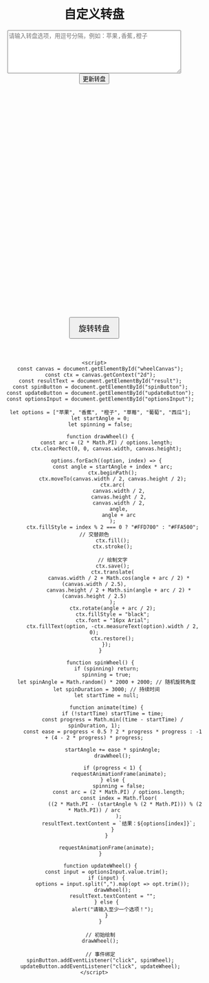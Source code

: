 <!DOCTYPE html>
<html lang="en">
<head>
    <meta charset="UTF-8">
    <meta name="viewport" content="width=device-width, initial-scale=1.0">
    <title>自定义转盘</title>
    <style>
        body {
            font-family: Arial, sans-serif;
            text-align: center;
            padding: 20px;
        }
        #wheelCanvas {
            margin: 0 auto;
            display: block;
        }
        #optionsInput {
            width: 80%;
            height: 100px;
        }
        #spinButton {
            margin: 20px;
            padding: 10px 20px;
            font-size: 18px;
            cursor: pointer;
        }
    </style>
</head>
<body>
    <h1>自定义转盘</h1>
    <textarea id="optionsInput" placeholder="请输入转盘选项，用逗号分隔，例如：苹果,香蕉,橙子"></textarea><br>
    <button id="updateButton">更新转盘</button>
    <canvas id="wheelCanvas" width="500" height="500"></canvas><br>
    <button id="spinButton">旋转转盘</button>
    <h2 id="result"></h2>

    <script>
        const canvas = document.getElementById("wheelCanvas");
        const ctx = canvas.getContext("2d");
        const resultText = document.getElementById("result");
        const spinButton = document.getElementById("spinButton");
        const updateButton = document.getElementById("updateButton");
        const optionsInput = document.getElementById("optionsInput");

        let options = ["苹果", "香蕉", "橙子", "草莓", "葡萄", "西瓜"];
        let startAngle = 0;
        let spinning = false;

        function drawWheel() {
            const arc = (2 * Math.PI) / options.length;
            ctx.clearRect(0, 0, canvas.width, canvas.height);

            options.forEach((option, index) => {
                const angle = startAngle + index * arc;
                ctx.beginPath();
                ctx.moveTo(canvas.width / 2, canvas.height / 2);
                ctx.arc(
                    canvas.width / 2,
                    canvas.height / 2,
                    canvas.width / 2,
                    angle,
                    angle + arc
                );
                ctx.fillStyle = index % 2 === 0 ? "#FFD700" : "#FFA500"; // 交替颜色
                ctx.fill();
                ctx.stroke();

                // 绘制文字
                ctx.save();
                ctx.translate(
                    canvas.width / 2 + Math.cos(angle + arc / 2) * (canvas.width / 2.5),
                    canvas.height / 2 + Math.sin(angle + arc / 2) * (canvas.height / 2.5)
                );
                ctx.rotate(angle + arc / 2);
                ctx.fillStyle = "black";
                ctx.font = "16px Arial";
                ctx.fillText(option, -ctx.measureText(option).width / 2, 0);
                ctx.restore();
            });
        }

        function spinWheel() {
            if (spinning) return;
            spinning = true;
            let spinAngle = Math.random() * 2000 + 2000; // 随机旋转角度
            let spinDuration = 3000; // 持续时间
            let startTime = null;

            function animate(time) {
                if (!startTime) startTime = time;
                const progress = Math.min((time - startTime) / spinDuration, 1);
                const ease = progress < 0.5 ? 2 * progress * progress : -1 + (4 - 2 * progress) * progress;

                startAngle += ease * spinAngle;
                drawWheel();

                if (progress < 1) {
                    requestAnimationFrame(animate);
                } else {
                    spinning = false;
                    const arc = (2 * Math.PI) / options.length;
                    const index = Math.floor(
                        ((2 * Math.PI - (startAngle % (2 * Math.PI))) % (2 * Math.PI)) / arc
                    );
                    resultText.textContent = `结果：${options[index]}`;
                }
            }

            requestAnimationFrame(animate);
        }

        function updateWheel() {
            const input = optionsInput.value.trim();
            if (input) {
                options = input.split(",").map(opt => opt.trim());
                drawWheel();
                resultText.textContent = "";
            } else {
                alert("请输入至少一个选项！");
            }
        }

        // 初始绘制
        drawWheel();

        // 事件绑定
        spinButton.addEventListener("click", spinWheel);
        updateButton.addEventListener("click", updateWheel);
    </script>
</body>
</html>
